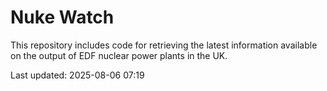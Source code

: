 # Nuke Watch

This repository includes code for retrieving the latest information available on the output of EDF nuclear power plants in the UK.

Last updated: 2025-08-06 07:19